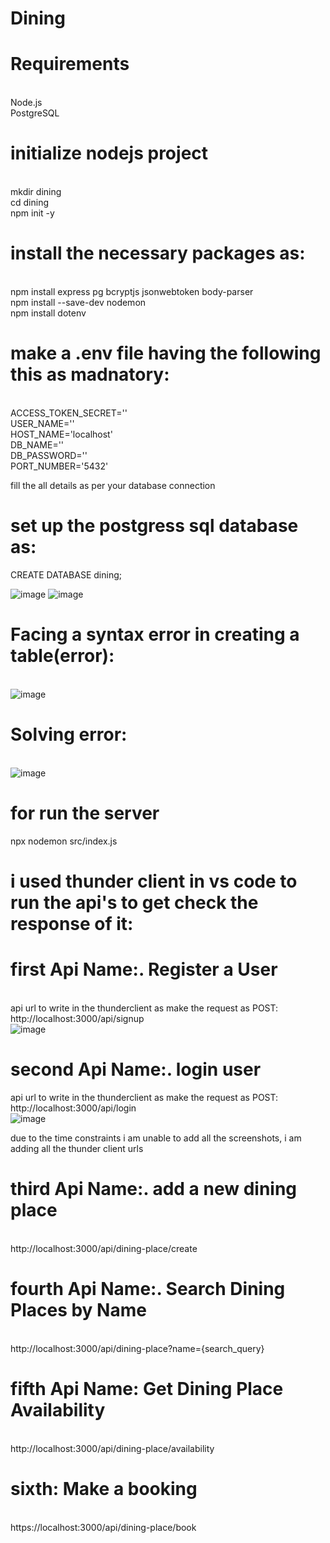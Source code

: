 # Dining

# Requirements 
<br>Node.js<br>
PostgreSQL

# initialize nodejs project
<br>mkdir dining<br>
cd dining<br>
npm init -y<br>

# install the necessary packages as:
<br>npm install express pg bcryptjs jsonwebtoken body-parser<br>
npm install --save-dev nodemon<br>
npm install dotenv<br>

# make a .env file having the following this as madnatory:
<br>ACCESS_TOKEN_SECRET=''<br>
USER_NAME=''<br>
HOST_NAME='localhost'<br>
DB_NAME=''<br>
DB_PASSWORD=''<br>
PORT_NUMBER='5432'<br>

fill the all details as per your database connection

# set up the postgress sql database as:

CREATE DATABASE dining;<br>

![image](https://github.com/user-attachments/assets/90ccd961-147d-45c5-8f0c-03de137f1407)
![image](https://github.com/user-attachments/assets/0dffe585-2c53-4a2d-92dd-4daf97fda9e1)<br>

# Facing a syntax error in creating a table(error):
<br>![image](https://github.com/user-attachments/assets/88c31a7d-5e5b-47ee-a0fc-d3a6c2c44fca)<br>

# Solving error:
<br>![image](https://github.com/user-attachments/assets/33a5d3f8-a153-4ef3-a862-84355afcacfe)



# for run the server
npx nodemon src/index.js


# i used thunder client in vs code to run the api's to get check the response of it:
# first Api Name:. Register a User
<br>api url to write in the thunderclient as make the request as POST: http://localhost:3000/api/signup<br>
![image](https://github.com/user-attachments/assets/326a4b98-b264-434e-9fcb-b24f95636e77)

# second Api Name:. login user
api url to write in the thunderclient as make the request as POST: http://localhost:3000/api/login<br>
![image](https://github.com/user-attachments/assets/ed5d503d-244d-4720-b669-0502a7fc3d55)
<br>

due to the time constraints i am unable to add all the screenshots, i am adding all the thunder client urls<br>
# third Api Name:. add a new dining place
<br>http://localhost:3000/api/dining-place/create<br>

# fourth Api Name:. Search Dining Places by Name
<br>http://localhost:3000/api/dining-place?name={search_query}<br>

# fifth Api Name: Get Dining Place Availability
<br>http://localhost:3000/api/dining-place/availability<br>

# sixth: Make a booking
<br>https://localhost:3000/api/dining-place/book<br>


